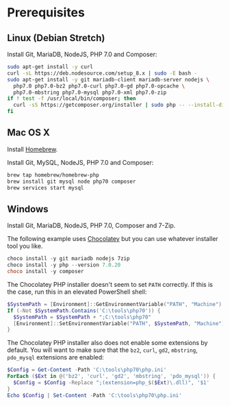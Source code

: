 # Prerequisites

## Linux (Debian Stretch)

Install Git, MariaDB, NodeJS, PHP 7.0 and Composer:

```sh
sudo apt-get install -y curl
curl -sL https://deb.nodesource.com/setup_8.x | sudo -E bash -
sudo apt-get install -y git mariadb-client mariadb-server nodejs \
  php7.0 php7.0-bz2 php7.0-curl php7.0-gd php7.0-opcache \
  php7.0-mbstring php7.0-mysql php7.0-xml php7.0-zip
if ! test -f /usr/local/bin/composer; then
  curl -sS https://getcomposer.org/installer | sudo php -- --install-dir=/usr/local/bin --filename=composer
fi
```

## Mac OS X

Install [Homebrew](http://brew.sh/).

Install Git, MySQL, NodeJS, PHP 7.0 and Composer:

```sh
brew tap homebrew/homebrew-php
brew install git mysql node php70 composer
brew services start mysql
```

## Windows

Install Git, MariaDB, NodeJS, PHP 7.0, Composer and 7-Zip.

The following example uses [Chocolatey](https://chocolatey.org/install) but you can use whatever installer tool you like.

```powershell
choco install -y git mariadb nodejs 7zip
choco install -y php --version 7.0.20
choco install -y composer
```

The Chocolatey PHP installer doesn't seem to set `PATH` correctly. If this is the case, run this in an elevated PowerShell shell:

```powershell
$SystemPath = [Environment]::GetEnvironmentVariable("PATH", "Machine")
If (-Not $SystemPath.Contains('C:\tools\php70')) {
  $SystemPath = $SystemPath + ";C:\tools\php70"
  [Environment]::SetEnvironmentVariable("PATH", $SystemPath, "Machine")
}
```

The Chocolatey PHP installer also does not enable some extensions by default. You will want to make sure that the `bz2`, `curl`, `gd2`, `mbstring`, `pdo_mysql` extensions are enabled:

```powershell
$Config = Get-Content -Path 'C:\tools\php70\php.ini'
ForEach ($Ext in @('bz2', 'curl', 'gd2', 'mbstring', 'pdo_mysql')) {
  $Config = $Config -Replace ";(extension=php_$($Ext)\.dll)", '$1'
}
Echo $Config | Set-Content -Path 'C:\tools\php70\php.ini'
```
